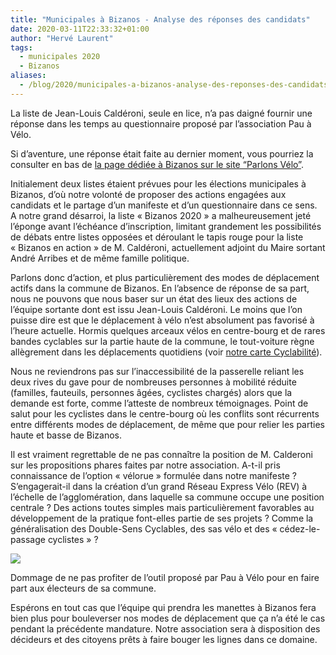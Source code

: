 ```yaml
---
title: "Municipales à Bizanos - Analyse des réponses des candidats"
date: 2020-03-11T22:33:32+01:00
author: "Hervé Laurent"
tags:
  - municipales 2020
  - Bizanos
aliases:
  - /blog/2020/municipales-a-bizanos-analyse-des-reponses-des-candidats/
---
```


La liste de Jean-Louis Caldéroni, seule en lice, n’a pas daigné fournir une réponse dans les temps au questionnaire proposé par l’association Pau à Vélo.

Si d’aventure, une réponse était faite au dernier moment, vous pourriez la consulter en bas de [la page dédiée à Bizanos sur le site “Parlons Vélo”](https://municipales2020.parlons-velo.fr/e/25009).

Initialement deux listes étaient prévues pour les élections municipales à Bizanos, d’où notre volonté de proposer des actions engagées aux candidats et le partage d’un manifeste et d’un questionnaire dans ce sens. A notre grand désarroi, la liste « Bizanos 2020 » a malheureusement jeté l’éponge avant l’échéance d’inscription, limitant grandement les possibilités de débats entre listes opposées et déroulant le tapis rouge pour la liste « Bizanos en action » de M. Caldéroni, actuellement adjoint du Maire sortant André Arribes et de même famille politique.

Parlons donc d’action, et plus particulièrement des modes de déplacement actifs dans la commune de Bizanos. En l’absence de réponse de sa part, nous ne pouvons que nous baser sur un état des lieux des actions de l’équipe sortante dont est issu Jean-Louis Caldéroni. 
Le moins que l’on puisse dire est que le déplacement à vélo n’est absolument pas favorisé à l’heure actuelle. Hormis quelques arceaux vélos en centre-bourg et de rares bandes cyclables sur la partie haute de la commune, le tout-voiture règne allègrement dans les déplacements quotidiens (voir [notre carte Cyclabilité](http://umap.openstreetmap.fr/fr/map/pau-cyclable-2019_321992)).

Nous ne reviendrons pas sur l’inaccessibilité de la passerelle reliant les deux rives du gave pour de nombreuses personnes à mobilité réduite (familles, fauteuils, personnes âgées, cyclistes chargés) alors que la demande est forte, comme l’atteste de nombreux témoignages. Point de salut pour les cyclistes dans le centre-bourg où les conflits sont récurrents entre différents modes de déplacement, de même que pour relier les parties haute et basse de Bizanos.

Il est vraiment regrettable de ne pas connaître la position de M. Calderoni sur les propositions phares faites par notre association. A-t-il pris connaissance de l’option « vélorue » formulée dans notre manifeste ? S’engagerait-il dans la création d’un grand Réseau Express Vélo (REV) à l’échelle de l’agglomération, dans laquelle sa commune occupe une position centrale ? Des actions toutes simples mais particulièrement favorables au développement de la pratique font-elles partie de ses projets ? Comme la généralisation des Double-Sens Cyclables, des sas vélo et des « cédez-le-passage cyclistes » ?

![](velorue_bizanos.jpg)

Dommage de ne pas profiter de l’outil proposé par Pau à Vélo pour en faire part aux électeurs de sa commune.

Espérons en tout cas que l’équipe qui prendra les manettes à Bizanos fera bien plus pour bouleverser nos modes de déplacement que ça n’a été le cas pendant la précédente mandature. Notre association sera à disposition des décideurs et des citoyens prêts à faire bouger les lignes dans ce domaine.

